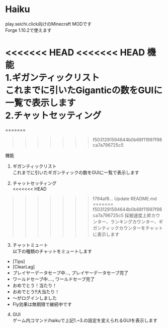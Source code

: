 # Haiku
play.seichi.click向けのMinecraft MODです  
Forge 1.10.2で使えます  
  
<<<<<<< HEAD
<<<<<<< HEAD
機能  
1.ギガンティックリスト  
これまでに引いたGiganticの数をGUIに一覧で表示します  
2.チャットセッティング  
=======
=======
>>>>>>> f5031291594644b0b68f11997f98ca7a796725c5

機能
1. ギガンティックリスト  
これまでに引いたギガンティックの数をGUIに一覧で表示します  

2. チャットセッティング  
<<<<<<< HEAD
>>>>>>> f794af8... Update README.md
=======
>>>>>>> f5031291594644b0b68f11997f98ca7a796725c5
採掘速度上昇カウンター、ランキングカウンター、ギガンティックカウンターをチャットに表示します  

3. チャットミュート  
以下の種類のチャットをミュートします  
* [Tips]  
* [ClearLag]  
* プレイヤーデータセーブ中…, プレイヤーデータセーブ完了  
* ワールドセーブ中...., ワールドセーブ完了  
* おめでとう！当たり！  
* おめでとう‼︎大当たり！  
* 〜がログインしました  
* Fly効果は無期限で継続中です  

4. GUI  
ゲーム内コマンド/haikuで上記1.~3.の設定を変えられるGUIを表示します
